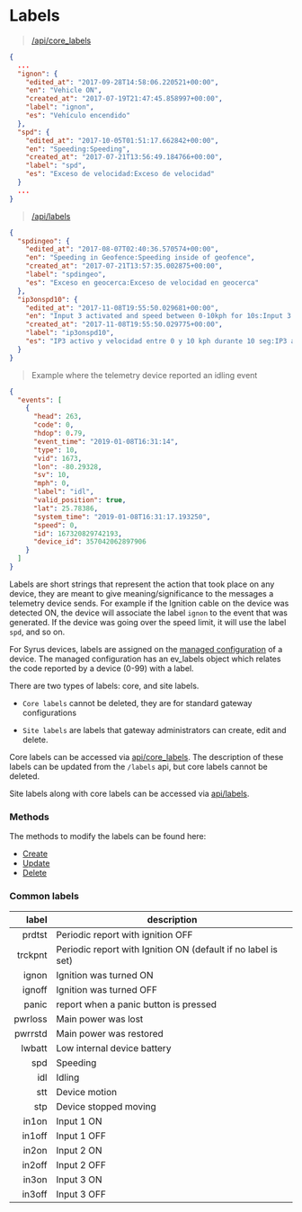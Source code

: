 # Labels

> [/api/core_labels](https://cloud.pegasusgateway.com/api/core_labels)

```json
{
  ...
  "ignon": {
    "edited_at": "2017-09-28T14:58:06.220521+00:00",
    "en": "Vehicle ON",
    "created_at": "2017-07-19T21:47:45.858997+00:00",
    "label": "ignon",
    "es": "Vehículo encendido"
  },
  "spd": {
    "edited_at": "2017-10-05T01:51:17.662842+00:00",
    "en": "Speeding:Speeding",
    "created_at": "2017-07-21T13:56:49.184766+00:00",
    "label": "spd",
    "es": "Exceso de velocidad:Exceso de velocidad"
  }
  ...
}

```

> [/api/labels](https://cloud.pegasusgateway.com/api/labels)

```json
{
  "spdingeo": {
    "edited_at": "2017-08-07T02:40:36.570574+00:00",
    "en": "Speeding in Geofence:Speeding inside of geofence",
    "created_at": "2017-07-21T13:57:35.002875+00:00",
    "label": "spdingeo",
    "es": "Exceso en geocerca:Exceso de velocidad en geocerca"
  },
  "ip3onspd10": {
    "edited_at": "2017-11-08T19:55:50.029681+00:00",
    "en": "Input 3 activated and speed between 0-10kph for 10s:Input 3 activated and speed between 0-10kph for 10s",
    "created_at": "2017-11-08T19:55:50.029775+00:00",
    "label": "ip3onspd10",
    "es": "IP3 activo y velocidad entre 0 y 10 kph durante 10 seg:IP3 activo y velocidad entre 0 y 10 kph durante 10 seg"
  }
}
```

> Example where the telemetry device reported an idling event

```json
{
  "events": [
    {
      "head": 263,
      "code": 0,
      "hdop": 0.79,
      "event_time": "2019-01-08T16:31:14",
      "type": 10,
      "vid": 1673,
      "lon": -80.29328,
      "sv": 10,
      "mph": 0,
      "label": "idl",
      "valid_position": true,
      "lat": 25.78386,
      "system_time": "2019-01-08T16:31:17.193250",
      "speed": 0,
      "id": 167320829742193,
      "device_id": 357042062897906
    }
  ]
}
```

Labels are short strings that represent the action that took place on any device, they are meant to give meaning/significance to the messages a telemetry device sends. For example if the Ignition cable on the device was detected ON, the device will associate the label `ignon` to the event that was generated. If the device was going over the speed limit, it will use the label `spd`, and so on. 

For Syrus devices, labels are assigned on the [managed configuration](#managed-legacy-configurations) of a device. The managed configuration has an ev_labels object which relates the code reported by a device (0-99) with a label.

There are two types of labels: core, and site labels.

* `Core labels` cannot be deleted, they are for standard gateway configurations

* `Site labels` are labels that gateway administrators can create, edit and delete.

Core labels can be accessed via [api/core_labels](https://cloud.pegasusgateway.com/api/core_labels). The description of these labels can be updated from the `/labels` api, but core labels cannot be deleted.

Site labels along with core labels can be accessed via [api/labels](https://cloud.pegasusgateway.com/api/labels). 

### Methods

The methods to modify the labels can be found here:

* [Create](https://cloud.pegasusgateway.com/api-static/docs/#api-Labels-CreateLabels)
* [Update](https://cloud.pegasusgateway.com/api-static/docs/#api-Labels-UpdateLabels)
* [Delete](https://cloud.pegasusgateway.com/api-static/docs/#api-Labels-DeleteLabels)

### Common labels

label | description
-----:|------------
prdtst| Periodic report with ignition OFF
trckpnt| Periodic report with Ignition ON (default if no label is set)
ignon | Ignition was turned ON
ignoff| Ignition was turned OFF
panic | report when a panic button is pressed
pwrloss| Main power was lost
pwrrstd| Main power was restored
lwbatt | Low internal device battery
spd | Speeding
idl | Idling
stt | Device motion
stp | Device stopped moving
in1on | Input 1 ON
in1off | Input 1 OFF
in2on | Input 2 ON
in2off | Input 2 OFF
in3on | Input 3 ON
in3off | Input 3 OFF